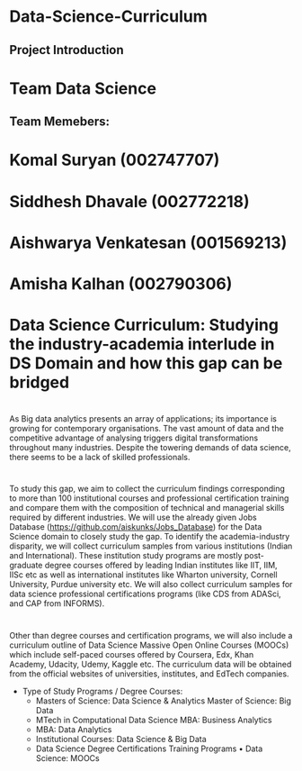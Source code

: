 # Data-Science-Curriculum
## Project Introduction 
# Team Data Science
## Team Memebers:
# Komal Suryan (002747707)	
# Siddhesh Dhavale	 (002772218)	
# Aishwarya Venkatesan (001569213)	
# Amisha Kalhan (002790306)
# Data Science Curriculum: Studying the industry-academia interlude in DS Domain and how this gap can be bridged	
#
As Big data analytics presents an array of applications; its importance is growing for contemporary organisations. The vast amount of data and the competitive advantage of analysing triggers digital transformations throughout many industries. Despite the towering demands of data science, there seems to be a lack of skilled professionals. 
#
To study this gap, we aim to collect the curriculum findings corresponding to more than 100 institutional courses and professional certification training and compare them with the composition of technical and managerial skills required by different industries. We will use the already given Jobs Database (https://github.com/aiskunks/Jobs_Database) for the Data Science domain to closely study the gap. 
To identify the academia-industry disparity, we will collect curriculum samples from various institutions (Indian and International). These institution study programs are mostly post-graduate degree courses offered by leading Indian institutes like IIT, IIM, IISc etc as well as international institutes like Wharton university, Cornell University, Purdue university etc. We will also collect curriculum samples for data science professional certifications programs (like CDS from ADASci, and CAP from INFORMS). 
#
Other than degree courses and certification programs, we will also include a curriculum outline of Data Science Massive Open Online Courses (MOOCs) which include self-paced courses offered by Coursera, Edx, Khan Academy, Udacity, Udemy, Kaggle etc. The curriculum data will be obtained from the official websites of universities, institutes, and EdTech companies. 


* Type of Study Programs / Degree Courses: 
  * Masters of Science: Data Science & Analytics Master of Science: Big Data 
  * MTech in Computational Data Science MBA: Business Analytics
  * MBA: Data Analytics
  * Institutional Courses: Data Science & Big Data 
  * Data Science Degree Certifications Training Programs • Data Science: MOOCs 
